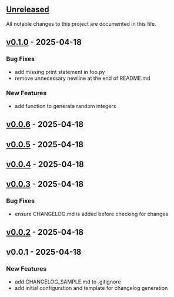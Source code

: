 <a name="unreleased"></a>
## [Unreleased]

All notable changes to this project are documented in this file.


<a name="v0.1.0"></a>
## [v0.1.0] - 2025-04-18
### Bug Fixes
- add missing print statement in foo.py
- remove unnecessary newline at the end of README.md

### New Features
- add function to generate random integers


<a name="v0.0.6"></a>
## [v0.0.6] - 2025-04-18

<a name="v0.0.5"></a>
## [v0.0.5] - 2025-04-18

<a name="v0.0.4"></a>
## [v0.0.4] - 2025-04-18

<a name="v0.0.3"></a>
## [v0.0.3] - 2025-04-18
### Bug Fixes
- ensure CHANGELOG.md is added before checking for changes


<a name="v0.0.2"></a>
## [v0.0.2] - 2025-04-18

<a name="v0.0.1"></a>
## v0.0.1 - 2025-04-18
### New Features
- add CHANGELOG_SAMPLE.md to .gitignore
- add initial configuration and template for changelog generation


[Unreleased]: https://github.com/lwijshoff/changelog-test/compare/v0.1.0...HEAD
[v0.1.0]: https://github.com/lwijshoff/changelog-test/compare/v0.0.6...v0.1.0
[v0.0.6]: https://github.com/lwijshoff/changelog-test/compare/v0.0.5...v0.0.6
[v0.0.5]: https://github.com/lwijshoff/changelog-test/compare/v0.0.4...v0.0.5
[v0.0.4]: https://github.com/lwijshoff/changelog-test/compare/v0.0.3...v0.0.4
[v0.0.3]: https://github.com/lwijshoff/changelog-test/compare/v0.0.2...v0.0.3
[v0.0.2]: https://github.com/lwijshoff/changelog-test/compare/v0.0.1...v0.0.2

